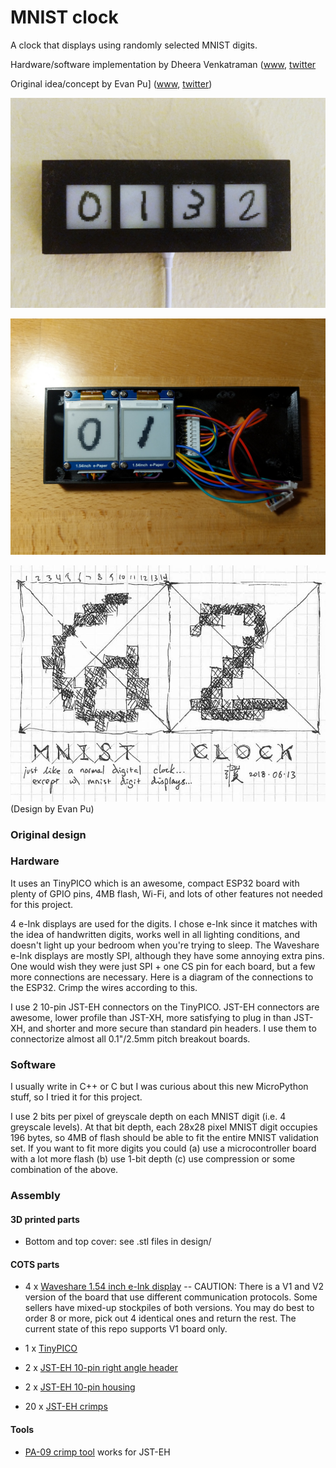 # MNIST clock

A clock that displays using randomly selected MNIST digits.

Hardware/software implementation by Dheera Venkatraman ([www](http://dheera.net/), [twitter](https://twitter.com/dheeranet)

Original idea/concept by Evan Pu] ([www](https://evanthebouncy.github.io), [twitter](https://twitter.com/evanthebouncy))

![image](/images/final.jpg "image")

![image](/images/assembly1.jpg "image")

![image](/images/design.jpg "image")
(Design by Evan Pu)

### Original design

### Hardware

It uses an TinyPICO which is an awesome, compact ESP32 board with plenty of GPIO pins, 4MB flash, Wi-Fi, and lots of other features not needed for this project.

4 e-Ink displays are used for the digits. I chose e-Ink since it matches with the idea of handwritten digits, works well in all lighting conditions, and doesn't light up your bedroom when you're trying to sleep. The Waveshare e-Ink displays are mostly SPI, although they have some annoying extra pins. One would wish they were just SPI + one CS pin for each board, but a few more connections are necessary. Here is a diagram of the connections to the ESP32. Crimp the wires according to this.

I use 2 10-pin JST-EH connectors on the TinyPICO. JST-EH connectors are awesome, lower profile than JST-XH, more satisfying to plug in than JST-XH, and shorter and more secure than standard pin headers. I use them to connectorize almost all 0.1"/2.5mm pitch breakout boards.

### Software

I usually write in C++ or C but I was curious about this new MicroPython stuff, so I tried it for this project.

I use 2 bits per pixel of greyscale depth on each MNIST digit (i.e. 4 greyscale levels). At that bit depth, each 28x28 pixel MNIST digit occupies 196 bytes, so 4MB of flash should be able to fit the entire MNIST validation set. If you want to fit more digits you could (a) use a microcontroller board with a lot more flash (b) use 1-bit depth (c) use compression or some combination of the above.

### Assembly

#### 3D printed parts

* Bottom and top cover: see .stl files in design/

#### COTS parts

* 4 x [Waveshare 1.54 inch e-Ink display](https://www.amazon.com/Waveshare-Module-Resolution-Electronic-Interface/dp/B0728BJTZ/) -- CAUTION: There is a V1 and V2 version of the board that use different communication protocols. Some sellers have mixed-up stockpiles of both versions. You may do best to order 8 or more, pick out 4 identical ones and return the rest. The current state of this repo supports V1 board only.

* 1 x [TinyPICO](https://www.adafruit.com/product/4335)

* 2 x [JST-EH 10-pin right angle header](https://www.digikey.com/products/en/connectors-interconnects/rectangular-connectors-headers-male-pins/314?k=S+B-EH%28LF%29%28SN%29&k=&pkeyword=S+B-EH%28LF%29%28SN%29&sv=0&pv88=63986&sf=0&quantity=&ColumnSort=0&page=1&pageSize=25)

* 2 x [JST-EH 10-pin housing](https://www.digikey.com/products/en/connectors-interconnects/rectangular-connectors-housings/319?k=EHR-&k=&pkeyword=EHR-&sv=0&pv88=63986&sf=0&FV=-8%7C319&quantity=&ColumnSort=0&page=1&pageSize=25)

* 20 x [JST-EH crimps](https://www.digikey.com/product-detail/en/jst-sales-america-inc/SEH-001T-P0.6/455-1042-1-ND/527266)

#### Tools

* [PA-09 crimp tool](https://www.amazon.com/Engineers-Precision-Crimping-Pliers-Pa-09/dp/B002AVVO7K/ref=sr_1_1?keywords=pa-09+engineer&qid=1581612815&sr=8-1) works for JST-EH
